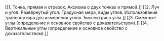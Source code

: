 [[1. Точка, прямая и отрезок. Аксиома о двух точках и прямой.]]
[[2. Луч и угол. Развёрнутый угол. Градусная мера, виды углов. Использование транспортира для измерения углов. Биссектриса угла.]]
[[3. Смежные углы (определение и основное свойство с доказательством).]]
[[4. Вертикальные углы (определение и основное свойство с доказательством).]]
